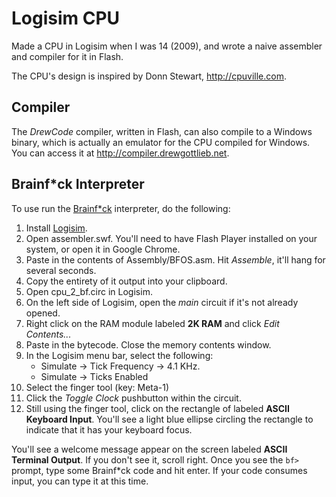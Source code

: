 # Logisim CPU
Made a CPU in Logisim when I was 14 (2009), and wrote a naive assembler and compiler for it in Flash.

The CPU's design is inspired by Donn Stewart, http://cpuville.com.

## Compiler

The *DrewCode* compiler, written in Flash, can also compile to a Windows binary,
which is actually an emulator for the CPU compiled for Windows. You can access
it at http://compiler.drewgottlieb.net.

## Brainf*ck Interpreter

To use run the [Brainf*ck](https://en.wikipedia.org/wiki/Brainfuck) interpreter, do the following:

1. Install [Logisim](http://www.cburch.com/logisim/download.html).
1. Open assembler.swf. You'll need to have Flash Player installed on your system, or open it in Google Chrome.
2. Paste in the contents of Assembly/BFOS.asm. Hit *Assemble*, it'll hang for several seconds.
3. Copy the entirety of it output into your clipboard.
4. Open cpu_2_bf.circ in Logisim.
5. On the left side of Logisim, open the *main* circuit if it's not already opened.
6. Right click on the RAM module labeled **2K RAM** and click *Edit Contents...*
7. Paste in the bytecode. Close the memory contents window.
8. In the Logisim menu bar, select the following:
    - Simulate &rarr; Tick Frequency &rarr; 4.1 KHz.
    - Simulate &rarr; Ticks Enabled
9. Select the finger tool (key: Meta-1)
10. Click the *Toggle Clock* pushbutton within the circuit.
11. Still using the finger tool, click on the rectangle of labeled **ASCII Keyboard Input**. You'll see a light blue
    ellipse circling the rectangle to indicate that it has your keyboard focus.

You'll see a welcome message appear on the screen labeled **ASCII Terminal Output**. If you don't see it, scroll right.
Once you see the `bf> ` prompt, type some Brainf*ck code and hit enter. If your code consumes input, you can type it at
this time.
